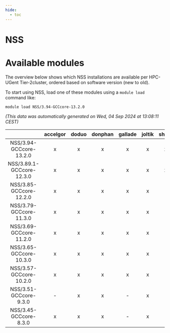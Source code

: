 ```yaml
---
hide:
  - toc
---
```


NSS
===

# Available modules


The overview below shows which NSS installations are available per HPC-UGent Tier-2cluster, ordered based on software version (new to old).

To start using NSS, load one of these modules using a `module load` command like:

```shell
module load NSS/3.94-GCCcore-13.2.0
```

*(This data was automatically generated on Wed, 04 Sep 2024 at 13:08:11 CEST)*  

| |accelgor|doduo|donphan|gallade|joltik|shinx|skitty|
| :---: | :---: | :---: | :---: | :---: | :---: | :---: | :---: |
|NSS/3.94-GCCcore-13.2.0|x|x|x|x|x|x|x|
|NSS/3.89.1-GCCcore-12.3.0|x|x|x|x|x|x|x|
|NSS/3.85-GCCcore-12.2.0|x|x|x|x|x|-|x|
|NSS/3.79-GCCcore-11.3.0|x|x|x|x|x|-|x|
|NSS/3.69-GCCcore-11.2.0|x|x|x|x|x|-|x|
|NSS/3.65-GCCcore-10.3.0|x|x|x|x|x|-|x|
|NSS/3.57-GCCcore-10.2.0|x|x|x|x|x|-|x|
|NSS/3.51-GCCcore-9.3.0|-|x|x|-|x|-|x|
|NSS/3.45-GCCcore-8.3.0|x|x|x|-|x|-|x|
